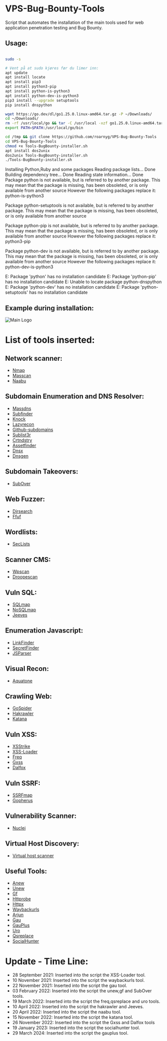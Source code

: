 # VPS-Bug-Bounty-Tools

Script that automates the installation of the main tools used for web application penetration testing and Bug Bounty.

## Usage:
```bash

sudo -s

# Vent på at sudo kjøres før du limer inn:
apt update
apt install locate
apt install pip3
apt install python3-pip
apt install python-is-python3
apt install python-dev-is-python3
pip3 install --upgrade setuptools
pip install dnspython

wget https://go.dev/dl/go1.25.0.linux-amd64.tar.gz -P ~/Downloads/
cd ~/Downloads/
rm -rf /usr/local/go && tar -C /usr/local -xzf go1.25.0.linux-amd64.tar.gz
export PATH=$PATH:/usr/local/go/bin

cd /tmp && git clone https://github.com/roarnyg/VPS-Bug-Bounty-Tools
cd VPS-Bug-Bounty-Tools
chmod +x Tools-BugBounty-installer.sh
apt install dos2unix
dos2unix Tools-BugBounty-installer.sh 
./Tools-BugBounty-installer.sh
```

 Installing Python,Ruby and some packages
Reading package lists... Done
Building dependency tree... Done
Reading state information... Done
Package python is not available, but is referred to by another package.
This may mean that the package is missing, has been obsoleted, or
is only available from another source
However the following packages replace it:
  python-is-python3

Package python-setuptools is not available, but is referred to by another package.
This may mean that the package is missing, has been obsoleted, or
is only available from another source


Package python-pip is not available, but is referred to by another package.
This may mean that the package is missing, has been obsoleted, or
is only available from another source
However the following packages replace it:
  python3-pip
  

Package python-dev is not available, but is referred to by another package.
This may mean that the package is missing, has been obsoleted, or
is only available from another source
However the following packages replace it:
  python-dev-is-python3
  

E: Package 'python' has no installation candidate
E: Package 'python-pip' has no installation candidate
E: Unable to locate package python-dnspython
E: Package 'python-dev' has no installation candidate
E: Package 'python-setuptools' has no installation candidate

## Example during installation:
![Main Logo](images/tool.PNG 'Example')

# List of tools inserted:
## Network scanner:

- [Nmap](https://nmap.org/)
- [Masscan](https://github.com/robertdavidgraham/masscan)
- [Naabu](https://github.com/projectdiscovery/naabu)

## Subdomain Enumeration and DNS Resolver:

- [Massdns](https://github.com/blechschmidt/massdns)
- [Subfinder](https://github.com/projectdiscovery/subfinder/)
- [Knock](https://github.com/guelfoweb/knock.git)
- [Lazyrecon](https://github.com/nahamsec/lazyrecon.git)
- [Github-subdomains](https://github.com/gwen001/github-subdomains)
- [Sublist3r](https://github.com/aboul3la/Sublist3r.git)
- [Crtndstry](https://github.com/nahamsec/crtndstry.git)
- [Assetfinder](https://github.com/tomnomnom/assetfinder)
- [Dnsx](https://github.com/projectdiscovery/dnsx)
- [Dnsgen](https://github.com/ProjectAnte/dnsgen)

## Subdomain Takeovers:

- [SubOver](https://github.com/Ice3man543/SubOver)

## Web Fuzzer:

- [Dirsearch](https://github.com/maurosoria/dirsearch)
- [Ffuf](https://github.com/ffuf/ffuf)

## Wordlists:

- [SecLists](https://github.com/danielmiessler/SecLists.git)

## Scanner CMS:

- [Wpscan](https://github.com/wpscanteam/wpscan)
- [Droopescan](https://github.com/droope/droopescan)

## Vuln SQL:

- [SQLmap](https://sqlmap.org/)
- [NoSQLmap](https://github.com/codingo/NoSQLMap.git)
- [Jeeves](https://github.com/ferreiraklet/Jeeves)

## Enumeration Javascript:

- [LinkFinder](https://github.com/GerbenJavado/LinkFinder.git)
- [SecretFinder](https://github.com/m4ll0k/SecretFinder.git)
- [JSParser](https://github.com/nahamsec/JSParser.git)

## Visual Recon:

- [Aquatone](https://github.com/michenriksen/aquatone/releases/download/v1.7.0/aquatone_linux_amd64_1.7.0.zip)

## Crawling Web:

- [GoSpider](https://github.com/jaeles-project/gospider)
- [Hakrawler](https://github.com/hakluke/hakrawler)
- [Katana](https://github.com/projectdiscovery/katana)

## Vuln XSS:

- [XSStrike](https://github.com/s0md3v/XSStrike)
- [XSS-Loader](https://github.com/capture0x/XSS-LOADER/)
- [Freq](https://github.com/takshal/freq)
- [Gxss](https://github.com/KathanP19/Gxss)
- [Dalfox](https://github.com/hahwul/dalfox)

## Vuln SSRF:

- [SSRFmap](https://github.com/swisskyrepo/SSRFmap)
- [Gopherus](https://github.com/tarunkant/Gopherus.git)

## Vulnerability Scanner:

- [Nuclei](https://github.com/projectdiscovery/nuclei)

## Virtual Host Discovery:

- [Virtual host scanner](https://github.com/jobertabma/virtual-host-discovery.git)

## Useful Tools:

- [Anew](https://github.com/tomnomnom/anew)
- [Unew](https://github.com/dwisiswant0/unew)
- [Gf](https://github.com/tomnomnom/gf)
- [Httprobe](https://github.com/tomnomnom/httprobe)
- [Httpx](https://github.com/projectdiscovery/httpx/)
- [Waybackurls](https://github.com/tomnomnom/waybackurls)
- [Arjun](https://github.com/s0md3v/Arjun)
- [Gau](https://github.com/lc/gau)
- [GauPlus](https://github.com/bp0lr/gauplus)
- [Uro](https://github.com/s0md3v/uro)
- [Qsreplace](https://github.com/tomnomnom/qsreplace)
- [SocialHunter](https://github.com/utkusen/socialhunter)

# Update - Time Line:
- 28 September 2021: Inserted into the script the XSS-Loader tool.
- 10 November 2021: Inserted into the script the waybackurls tool.
- 22 November 2021: Inserted into the script the gau tool.
- 03 February 2022: Inserted into the script the unew,gf and SubOver tools.
- 19 March 2022: Inserted into the script the freq,qsreplace and uro tools.
- 10 April 2022: Inserted into the script the hakrawler and Jeeves.
- 20 April 2022: Inserted into the script the naabu tool.
- 15 November 2022: Inserted into the script the katana tool.
- 26 November 2022: Inserted into the script the Gxss and Dalfox tools
- 19 January 2023: Inserted into the script the socialhunter tool.
- 29 March 2024: Inserted into the script the gauplus tool.


